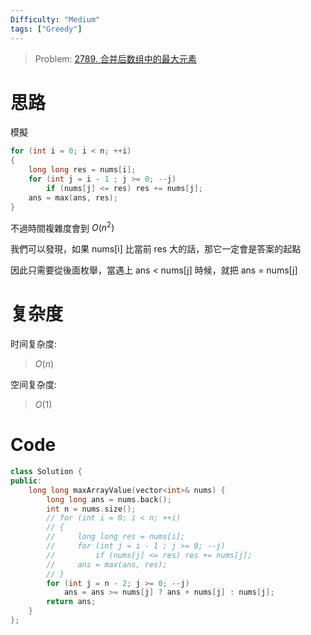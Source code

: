 ```yaml
---
Difficulty: "Medium"
tags: ["Greedy"]
---
```


> Problem: [2789. 合并后数组中的最大元素](https://leetcode.cn/problems/largest-element-in-an-array-after-merge-operations/description/)

# 思路

模擬

```c++
for (int i = 0; i < n; ++i)
{
    long long res = nums[i];
    for (int j = i - 1 ; j >= 0; --j)
        if (nums[j] <= res) res += nums[j];
    ans = max(ans, res);
}
```

不過時間複雜度會到 $O(n^2)$

我們可以發現，如果 nums[i] 比當前 res 大的話，那它一定會是答案的起點

因此只需要從後面枚舉，當遇上 ans < nums[j] 時候，就把 ans = nums[j]

# 复杂度

时间复杂度:
> $O(n)$

空间复杂度:
> $O(1)$

# Code
```C++
class Solution {
public:
    long long maxArrayValue(vector<int>& nums) {
        long long ans = nums.back();
        int n = nums.size();
        // for (int i = 0; i < n; ++i)
        // {
        //     long long res = nums[i];
        //     for (int j = i - 1 ; j >= 0; --j)
        //         if (nums[j] <= res) res += nums[j];
        //     ans = max(ans, res);
        // }
        for (int j = n - 2; j >= 0; --j)
            ans = ans >= nums[j] ? ans + nums[j] : nums[j];
        return ans;
    }
};
```
  
